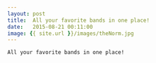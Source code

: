 ```yaml
---
layout: post
title:  All your favorite bands in one place!
date:   2015-08-21 00:11:00
image: {{ site.url }}/images/theNorm.jpg
---
```


	All your favorite bands in one place!